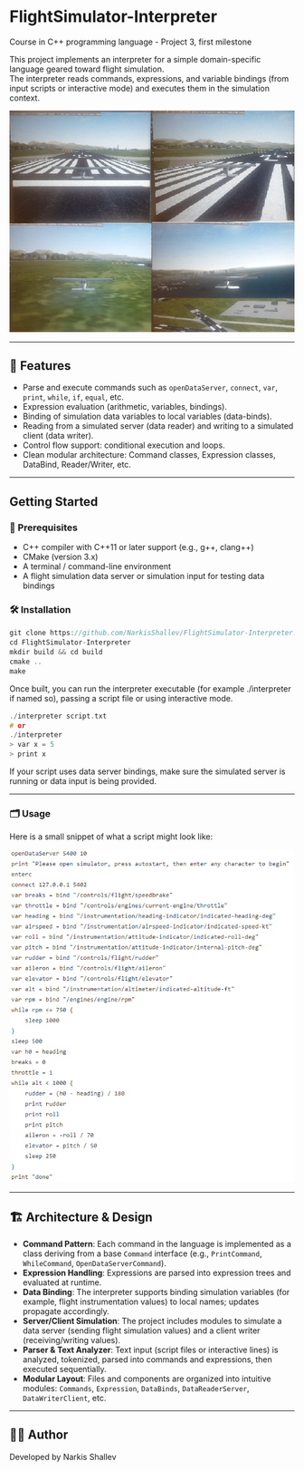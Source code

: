 # FlightSimulator-Interpreter
Course in C++ programming language - Project 3, first milestone

This project implements an interpreter for a simple domain-specific language geared toward flight simulation.  
The interpreter reads commands, expressions, and variable bindings (from input scripts or interactive mode) and executes them in the simulation context.  

![alt text](https://github.com/NarkisShallev/FlightSimulator-Interpreter/blob/master/1.png)

---

## 🚀 Features  
- Parse and execute commands such as `openDataServer`, `connect`, `var`, `print`, `while`, `if`, `equal`, etc.  
- Expression evaluation (arithmetic, variables, bindings).  
- Binding of simulation data variables to local variables (data-binds).  
- Reading from a simulated server (data reader) and writing to a simulated client (data writer).  
- Control flow support: conditional execution and loops.  
- Clean modular architecture: Command classes, Expression classes, DataBind, Reader/Writer, etc.

---

## Getting Started  
### 🧩 Prerequisites  
- C++ compiler with C++11 or later support (e.g., g++, clang++)  
- CMake (version 3.x)  
- A terminal / command-line environment  
- A flight simulation data server or simulation input for testing data bindings

### 🛠️ Installation
```cpp
git clone https://github.com/NarkisShallev/FlightSimulator-Interpreter.git  
cd FlightSimulator-Interpreter  
mkdir build && cd build  
cmake ..  
make
```

Once built, you can run the interpreter executable (for example ./interpreter if named so), passing a script file or using interactive mode.

```cpp
./interpreter script.txt  
# or  
./interpreter  
> var x = 5  
> print x
```

If your script uses data server bindings, make sure the simulated server is running or data input is being provided.

---

### 🗂️ Usage
Here is a small snippet of what a script might look like:

![alt text](https://github.com/NarkisShallev/FlightSimulator-Interpreter/blob/master/2.png)

---

## 🏗️ Architecture & Design  
- **Command Pattern**: Each command in the language is implemented as a class deriving from a base `Command` interface (e.g., `PrintCommand`, `WhileCommand`, `OpenDataServerCommand`).  
- **Expression Handling**: Expressions are parsed into expression trees and evaluated at runtime.  
- **Data Binding**: The interpreter supports binding simulation variables (for example, flight instrumentation values) to local names; updates propagate accordingly.  
- **Server/Client Simulation**: The project includes modules to simulate a data server (sending flight simulation values) and a client writer (receiving/writing values).  
- **Parser & Text Analyzer**: Text input (script files or interactive lines) is analyzed, tokenized, parsed into commands and expressions, then executed sequentially.  
- **Modular Layout**: Files and components are organized into intuitive modules: `Commands`, `Expression`, `DataBinds`, `DataReaderServer`, `DataWriterClient`, etc.

---

## 👨‍💻 Author
Developed by Narkis Shallev

